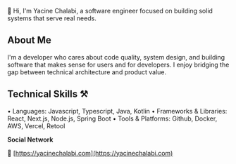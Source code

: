👋 Hi, I'm Yacine Chalabi, a software engineer focused on building solid systems that serve real needs.

## About Me
I'm a developer who cares about code quality, system design, and building software that makes sense for users and for developers. I enjoy bridging the gap between technical architecture and product value.

## Technical Skills ⚒

• Languages: Javascript, Typescript, Java, Kotlin
• Frameworks & Libraries: React, Next.js, Node.js, Spring Boot
• Tools & Platforms: Github, Docker, AWS, Vercel, Retool

**Social Network**

🔗 [https://yacinechalabi.com](https://yacinechalabi.com)<br>
